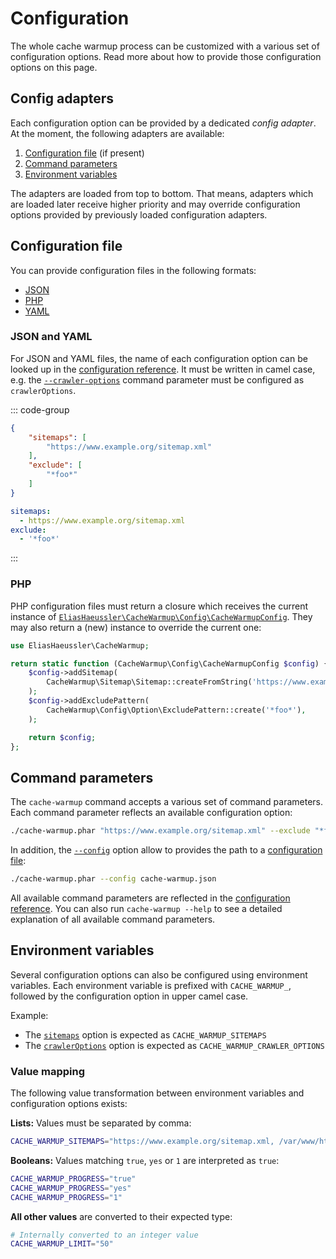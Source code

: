 # Configuration

The whole cache warmup process can be customized with a various
set of configuration options. Read more about how to provide those
configuration options on this page.

## Config adapters

Each configuration option can be provided by a dedicated
*config adapter*. At the moment, the following adapters are available:

1. [Configuration file](#configuration-file) (if present)
2. [Command parameters](#command-parameters)
3. [Environment variables](#environment-variables)

The adapters are loaded from top to bottom. That means, adapters which are
loaded later receive higher priority and may override configuration options
provided by previously loaded configuration adapters.

## Configuration file

You can provide configuration files in the following formats:

* [JSON](#json-and-yaml)
* [PHP](#php)
* [YAML](#json-and-yaml)

### JSON and YAML

For JSON and YAML files, the name of each configuration option
can be looked up in the [configuration reference](config-reference/index.md).
It must be written in camel case, e.g. the [`--crawler-options`](config-reference/crawler-options.md)
command parameter must be configured as `crawlerOptions`.

::: code-group

```json [JSON example]
{
    "sitemaps": [
        "https://www.example.org/sitemap.xml"
    ],
    "exclude": [
        "*foo*"
    ]
}
```

```yaml [YAML example]
sitemaps:
  - https://www.example.org/sitemap.xml
exclude:
  - '*foo*'
```

:::

### PHP

PHP configuration files must return a closure which receives the
current instance of
[`EliasHaeussler\CacheWarmup\Config\CacheWarmupConfig`](https://github.com/eliashaeussler/cache-warmup/blob/main/src/Config/CacheWarmupConfig.php).
They may also return a (new) instance to override the current one:

```php
use EliasHaeussler\CacheWarmup;

return static function (CacheWarmup\Config\CacheWarmupConfig $config) {
    $config->addSitemap(
        CacheWarmup\Sitemap\Sitemap::createFromString('https://www.example.org/sitemap.xml'),
    );
    $config->addExcludePattern(
        CacheWarmup\Config\Option\ExcludePattern::create('*foo*'),
    );

    return $config;
};
```

## Command parameters

The `cache-warmup` command accepts a various set of command parameters. Each
command parameter reflects an available configuration option:

```bash
./cache-warmup.phar "https://www.example.org/sitemap.xml" --exclude "*foo*"
```

In addition, the [`--config`](config-reference/config.md) option allow to provides the path to a
[configuration file](#configuration-file):

```bash
./cache-warmup.phar --config cache-warmup.json
```

All available command parameters are reflected in the
[configuration reference](config-reference/index.md). You can also run `cache-warmup --help`
to see a detailed explanation of all available command parameters.

## Environment variables

Several configuration options can also be configured using environment
variables. Each environment variable is prefixed with `CACHE_WARMUP_`,
followed by the configuration option in upper camel case.

Example:

* The [`sitemaps`](config-reference/sitemaps.md) option is expected as `CACHE_WARMUP_SITEMAPS`
* The [`crawlerOptions`](config-reference/crawler-options.md) option is expected
  as `CACHE_WARMUP_CRAWLER_OPTIONS`

### Value mapping

The following value transformation between environment variables and
configuration options exists:

**Lists:** Values must be separated by comma:

```bash
CACHE_WARMUP_SITEMAPS="https://www.example.org/sitemap.xml, /var/www/html/sitemap.xml"
```

**Booleans:** Values matching `true`, `yes` or `1` are interpreted as `true`:

```bash
CACHE_WARMUP_PROGRESS="true"
CACHE_WARMUP_PROGRESS="yes"
CACHE_WARMUP_PROGRESS="1"
```

**All other values** are converted to their expected type:

```bash
# Internally converted to an integer value
CACHE_WARMUP_LIMIT="50"
```
